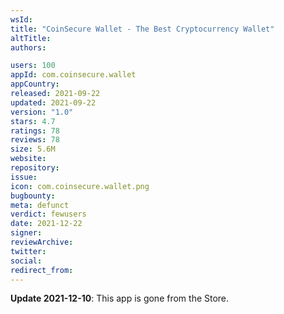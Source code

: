 ```yaml
---
wsId: 
title: "CoinSecure Wallet - The Best Cryptocurrency Wallet"
altTitle: 
authors:

users: 100
appId: com.coinsecure.wallet
appCountry: 
released: 2021-09-22
updated: 2021-09-22
version: "1.0"
stars: 4.7
ratings: 78
reviews: 78
size: 5.6M
website: 
repository: 
issue: 
icon: com.coinsecure.wallet.png
bugbounty: 
meta: defunct
verdict: fewusers
date: 2021-12-22
signer: 
reviewArchive:
twitter: 
social:
redirect_from:
---
```


**Update 2021-12-10**: This app is gone from the Store.

